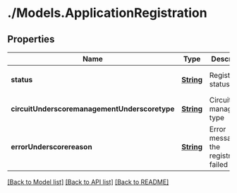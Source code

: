 # ./Models.ApplicationRegistration
## Properties

Name | Type | Description | Notes
------------ | ------------- | ------------- | -------------
**status** | [**String**](string.md) | Registration status | [optional] [default to null]
**circuitUnderscoremanagementUnderscoretype** | [**String**](string.md) | Circuit management type | [optional] [default to null]
**errorUnderscorereason** | [**String**](string.md) | Error message if the registration failed | [optional] [default to null]

[[Back to Model list]](../README.md#documentation-for-models) [[Back to API list]](../README.md#documentation-for-api-endpoints) [[Back to README]](../README.md)

